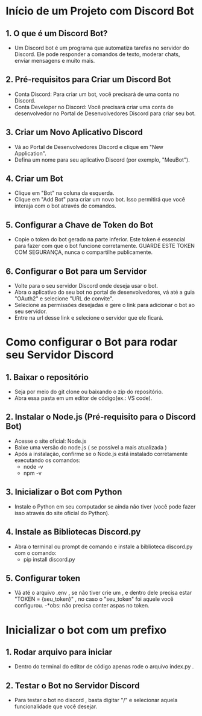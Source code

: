 # Início de um Projeto com Discord Bot
## 1. O que é um Discord Bot?
- Um Discord bot é um programa que automatiza tarefas no servidor do Discord. Ele pode responder a comandos de texto, moderar chats, enviar mensagens e muito mais.

## 2. Pré-requisitos para Criar um Discord Bot
- Conta Discord: Para criar um bot, você precisará de uma conta no Discord.
- Conta Developer no Discord: Você precisará criar uma conta de desenvolvedor no Portal de Desenvolvedores Discord para criar seu bot.

## 3. Criar um Novo Aplicativo Discord
- Vá ao Portal de Desenvolvedores Discord e clique em "New Application".
- Defina um nome para seu aplicativo Discord (por exemplo, "MeuBot").

## 4. Criar um Bot
- Clique em "Bot" na coluna da esquerda.
- Clique em "Add Bot" para criar um novo bot. Isso permitirá que você interaja com o bot através de comandos.

## 5. Configurar a Chave de Token do Bot
- Copie o token do bot gerado na parte inferior. Este token é essencial para fazer com que o bot funcione corretamente. GUARDE ESTE TOKEN COM SEGURANÇA, nunca o compartilhe publicamente.

## 6. Configurar o Bot para um Servidor
- Volte para o seu servidor Discord onde deseja usar o bot.
- Abra o aplicativo do seu bot no portal de desenvolvedores, vá até a guia "OAuth2" e selecione "URL de convite".
- Selecione as permissões desejadas e gere o link para adicionar o bot ao seu servidor.
- Entre na url desse link e selecione o servidor que ele ficará.

# Como configurar o Bot para rodar seu Servidor Discord

## 1. Baixar o repositório
- Seja por meio do git clone ou baixando o zip do repositório.
- Abra essa pasta em um editor de código(ex.: VS code).

## 2. Instalar o Node.js (Pré-requisito para o Discord Bot)
- Acesse o site oficial: Node.js
- Baixe uma versão do node.js ( se possível a mais atualizada )
- Após a instalação, confirme se o Node.js está instalado corretamente executando os comandos:
  - node -v
  - npm -v

## 3. Inicializar o Bot com Python
- Instale o Python em seu computador se ainda não tiver (você pode fazer isso através do site oficial do Python).

## 4. Instale as Bibliotecas Discord.py
- Abra o terminal ou prompt de comando e instale a biblioteca discord.py com o comando:
  - pip install discord.py

## 5. Configurar token
 - Vá até o arquivo .env , se não tiver crie um , e dentro dele precisa estar "TOKEN = {seu_token}" , no caso o "seu_token" foi aquele você configurou.
   -*obs: não precisa conter aspas no token.

# Inicializar o bot com um prefixo
## 1. Rodar arquivo para iniciar
- Dentro do terminal do editor de código apenas rode o arquivo index.py .

## 2. Testar o Bot no Servidor Discord
- Para testar o bot no discord , basta digitar "/" e selecionar aquela funcionalidade que você desejar.


